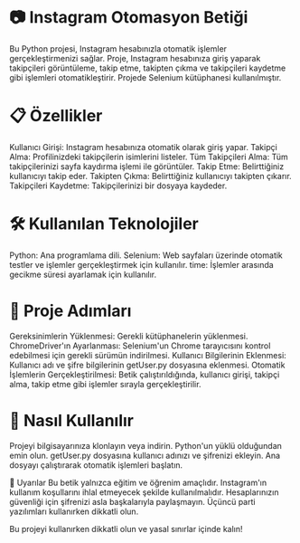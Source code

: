 # 📷 Instagram Otomasyon Betiği
Bu Python projesi, Instagram hesabınızla otomatik işlemler gerçekleştirmenizi sağlar. Proje, Instagram hesabınıza giriş yaparak takipçileri görüntüleme, takip etme, takipten çıkma ve takipçileri kaydetme gibi işlemleri otomatikleştirir. Projede Selenium kütüphanesi kullanılmıştır.

# 📋 Özellikler
Kullanıcı Girişi: Instagram hesabınıza otomatik olarak giriş yapar.
Takipçi Alma: Profilinizdeki takipçilerin isimlerini listeler.
Tüm Takipçileri Alma: Tüm takipçilerinizi sayfa kaydırma işlemi ile görüntüler.
Takip Etme: Belirttiğiniz kullanıcıyı takip eder.
Takipten Çıkma: Belirttiğiniz kullanıcıyı takipten çıkarır.
Takipçileri Kaydetme: Takipçilerinizi bir dosyaya kaydeder.

# 🛠 Kullanılan Teknolojiler
Python: Ana programlama dili.
Selenium: Web sayfaları üzerinde otomatik testler ve işlemler gerçekleştirmek için kullanılır.
time: İşlemler arasında gecikme süresi ayarlamak için kullanılır.

# 📖 Proje Adımları
Gereksinimlerin Yüklenmesi: Gerekli kütüphanelerin yüklenmesi.
ChromeDriver'ın Ayarlanması: Selenium'un Chrome tarayıcısını kontrol edebilmesi için gerekli sürümün indirilmesi.
Kullanıcı Bilgilerinin Eklenmesi: Kullanıcı adı ve şifre bilgilerinin getUser.py dosyasına eklenmesi.
Otomatik İşlemlerin Gerçekleştirilmesi: Betik çalıştırıldığında, kullanıcı girişi, takipçi alma, takip etme gibi işlemler sırayla gerçekleştirilir.

# 🚀 Nasıl Kullanılır
Projeyi bilgisayarınıza klonlayın veya indirin.
Python'un yüklü olduğundan emin olun.
getUser.py dosyasına kullanıcı adınızı ve şifrenizi ekleyin.
Ana dosyayı çalıştırarak otomatik işlemleri başlatın.

📄 Uyarılar
Bu betik yalnızca eğitim ve öğrenim amaçlıdır. Instagram'ın kullanım koşullarını ihlal etmeyecek şekilde kullanılmalıdır.
Hesaplarınızın güvenliği için şifrenizi asla başkalarıyla paylaşmayın.
Üçüncü parti yazılımları kullanırken dikkatli olun.

Bu projeyi kullanırken dikkatli olun ve yasal sınırlar içinde kalın!
